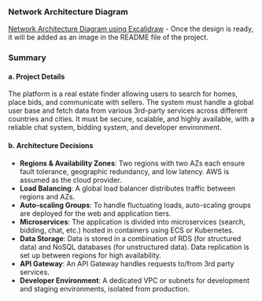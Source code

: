 ### **Network Architecture Diagram**

[Network Architecture Diagram using Excalidraw](https://excalidraw.com) - Once the design is ready, it will be added as an image in the README file of the project.

### **Summary**

#### a. **Project Details**

The platform is a real estate finder allowing users to search for homes, place bids, and communicate with sellers. The system must handle a global user base and fetch data from various 3rd-party services across different countries and cities. It must be secure, scalable, and highly available, with a reliable chat system, bidding system, and developer environment.

#### b. **Architecture Decisions**

- **Regions & Availability Zones**: Two regions with two AZs each ensure fault tolerance, geographic redundancy, and low latency. AWS is assumed as the cloud provider.
- **Load Balancing**: A global load balancer distributes traffic between regions and AZs.
- **Auto-scaling Groups**: To handle fluctuating loads, auto-scaling groups are deployed for the web and application tiers.
- **Microservices**: The application is divided into microservices (search, bidding, chat, etc.) hosted in containers using ECS or Kubernetes.
- **Data Storage**: Data is stored in a combination of RDS (for structured data) and NoSQL databases (for unstructured data). Data replication is set up between regions for high availability.
- **API Gateway**: An API Gateway handles requests to/from 3rd party services.
- **Developer Environment**: A dedicated VPC or subnets for development and staging environments, isolated from production.
